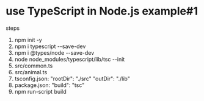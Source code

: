 # use TypeScript in Node.js example#1

steps
1. npm init -y
2. npm i typescript --save-dev
3. npm i @types/node --save-dev
4. node node_modules/typescript/lib/tsc --init
5. src/common.ts
6. src/animal.ts
7. tsconfig.json:  "rootDir": "./src"   "outDir": "./lib"
8. package.json:    "build": "tsc"
9. npm run-script build